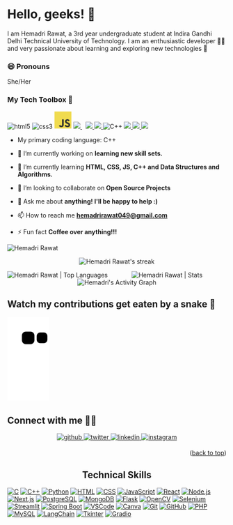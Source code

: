 # Hello, geeks! 👋
I am Hemadri Rawat, a 3rd year undergraduate student at Indira Gandhi Delhi Technical University of Technology. I am an enthusiastic developer 👩‍💻 and very passionate about learning and exploring new technologies 🚀

### 😄 Pronouns
She/Her

### My Tech Toolbox 🧰 

<p align="left">
<img src="https://upload.wikimedia.org/wikipedia/commons/thumb/6/61/HTML5_logo_and_wordmark.svg/512px-HTML5_logo_and_wordmark.svg.png" alt="html5" height="40"/> 
<img src="https://upload.wikimedia.org/wikipedia/commons/thumb/d/d5/CSS3_logo_and_wordmark.svg/1200px-CSS3_logo_and_wordmark.svg.png" alt="css3" height="40"/> 
<img src="https://raw.githubusercontent.com/devicons/devicon/master/icons/javascript/javascript-original.svg" alt="javascript" height="40"/>
<a href="https://nodejs.org" target="_blank"> <img src="https://nodejs.org/static/images/logo.svg" height="48" /> </a> &nbsp;
<a href="https://reactjs.org/" target="_blank"> <img src="https://img.icons8.com/color/48/000000/react-native.png"/> </a>
<a href="https://getbootstrap.com" target="_blank"> <img src="https://img.icons8.com/color/48/000000/bootstrap.png"/> </a> 
<img src="https://i.pinimg.com/originals/99/f8/87/99f887833c475448723d3c9ac16c179b.png" alt="C++" width="40" height="40"/> 
<a href="https://www.python.org" target="_blank"> <img src="https://img.icons8.com/color/48/000000/python.png"/> </a> 
<a href="https://www.mysql.com/" target="_blank"> <img src="https://img.icons8.com/fluent/50/000000/mysql-logo.png"/> </a> 
<a href="https://www.php.net/" target="_blank"> <img src="https://img.icons8.com/dusk/64/000000/php-logo.png"/> </a>  
</p>

* My primary coding language: C++
- 🔭 I’m currently working on **learning new skill sets.**

- 🌱 I’m currently learning **HTML, CSS, JS, C++ and Data Structures and Algorithms.**

- 👯 I’m looking to collaborate on **Open Source Projects**

- 💬 Ask me about **anything! I'll be happy to help :)**

- 📫 How to reach me **hemadrirawat049@gmail.com**

- ⚡ Fun fact **Coffee over anything!!!**
  
<p align="left"> <img src="https://komarev.com/ghpvc/?username=Hemadri049" alt="Hemadri Rawat" /> </p>
<p align="center">
    <img title="🔥 Get streak stats for your profile at git.io/streak-stats" alt="Hemadri Rawat's streak" src="https://github-readme-streak-stats.herokuapp.com/?user=Hemadri049&theme=black-ice&hide_border=true&stroke=0000&background=060A0CD0"/>
</p>

<p><img align="left" src="https://github-readme-stats.vercel.app/api/top-langs?username=Hemadri049&show_icons=true&theme=gotham" alt="Hemadri Rawat | Top Languages" /></p>

<p align="center">
    <img src="https://github-readme-stats.vercel.app/api?username=Hemadri049&show_icons=true&theme=gotham" alt="Hemadri Rawat | Stats" />
    <img alt="Hemadri's Activity Graph" src="https://activity-graph.herokuapp.com/graph?username=Hemadri049&bg_color=0D1117&color=5BCDEC&line=5BCDEC&point=FFFFFF&hide_border=true" />
</p>

## Watch my contributions get eaten by a snake 🐍
![snake gif](https://github.com/AartiKushwaha/AartiKushwaha/blob/output/github-contribution-grid-snake.svg)

## Connect with me 👩‍💻  
<div align="center">
<a href="https://github.com/Hemadri049" target="_blank">
<img src="https://img.shields.io/badge/github-%2324292e.svg?&style=for-the-badge&logo=github&logoColor=white" alt=github style="margin-bottom: 5px;" />
</a>
<a href="https://twitter.com/Hemadri_002" target="_blank">
<img src="https://img.shields.io/badge/twitter-%2300acee.svg?&style=for-the-badge&logo=twitter&logoColor=white" alt=twitter style="margin-bottom: 5px;" />
</a>
<a href="https://www.linkedin.com/in/hemadri-rawat/" target="_blank">
<img src="https://img.shields.io/badge/linkedin-%231E77B5.svg?&style=for-the-badge&logo=linkedin&logoColor=white" alt=linkedin style="margin-bottom: 5px;" />
</a>
<a href="https://www.instagram.com/_hemadri_/" target="_blank">
<img src="https://img.shields.io/badge/instagram-%23000000.svg?&style=for-the-badge&logo=instagram&logoColor=white" alt=instagram style="margin-bottom: 5px;" />
</a>
<p align="right">(<a href="https://github.com/Hemadri049">back to top</a>)</p>

## Technical Skills
<p align="left">
<a href="https://en.wikipedia.org/wiki/C_(programming_language)" target="_blank"><img src="https://img.icons8.com/color/48/000000/c-programming.png" alt="C" height="40"/></a>
<a href="https://en.wikipedia.org/wiki/C%2B%2B" target="_blank"><img src="https://img.icons8.com/color/48/000000/c-plus-plus-logo.png" alt="C++" height="40"/></a>
<a href="https://www.python.org/" target="_blank"><img src="https://img.icons8.com/color/48/000000/python.png" alt="Python" height="40"/></a>
<a href="https://developer.mozilla.org/en-US/docs/Web/HTML" target="_blank"><img src="https://img.icons8.com/color/48/000000/html-5.png" alt="HTML" height="40"/></a>
<a href="https://developer.mozilla.org/en-US/docs/Web/CSS" target="_blank"><img src="https://img.icons8.com/color/48/000000/css3.png" alt="CSS" height="40"/></a>
<a href="https://www.javascript.com/" target="_blank"><img src="https://img.icons8.com/color/48/000000/javascript.png" alt="JavaScript" height="40"/></a>
<a href="https://reactjs.org/" target="_blank"><img src="https://img.icons8.com/color/48/000000/react-native.png" alt="React" height="40"/></a>
<a href="https://nodejs.org/en/" target="_blank"><img src="https://img.icons8.com/color/48/000000/nodejs.png" alt="Node.js" height="40"/></a>
<a href="https://nextjs.org/" target="_blank"><img src="https://img.icons8.com/color/48/000000/nextjs.png" alt="Next.js" height="40"/></a>
<a href="https://www.postgresql.org/" target="_blank"><img src="https://img.icons8.com/color/48/000000/postgresql.png" alt="PostgreSQL" height="40"/></a>
<a href="https://www.mongodb.com/" target="_blank"><img src="https://img.icons8.com/color/48/000000/mongodb.png" alt="MongoDB" height="40"/></a>
<a href="https://flask.palletsprojects.com/" target="_blank"><img src="https://img.icons8.com/color/48/000000/flask.png" alt="Flask" height="40"/></a>
<a href="https://opencv.org/" target="_blank"><img src="https://img.icons8.com/color/48/000000/opencv.png" alt="OpenCV" height="40"/></a>
<a href="https://www.selenium.dev/" target="_blank"><img src="https://img.icons8.com/color/48/000000/selenium.png" alt="Selenium" height="40"/></a>
<a href="https://streamlit.io/" target="_blank"><img src="https://img.icons8.com/color/48/000000/streamlit.png" alt="Streamlit" height="40"/></a>
<a href="https://spring.io/projects/spring-boot" target="_blank"><img src="https://img.icons8.com/color/48/000000/spring-logo.png" alt="Spring Boot" height="40"/></a>
<a href="https://code.visualstudio.com/" target="_blank"><img src="https://img.icons8.com/color/48/000000/visual-studio-code-2019.png" alt="VSCode" height="40"/></a>
<a href="https://www.figma.com/" target="_blank

"><img src="https://img.icons8.com/color/48/000000/figma.png" alt="Figma" height="40"/></a>
<a href="https://www.canva.com/" target="_blank"><img src="https://img.icons8.com/color/48/000000/canva.png" alt="Canva" height="40"/></a>
<a href="https://git-scm.com/" target="_blank"><img src="https://img.icons8.com/color/48/000000/git.png" alt="Git" height="40"/></a>
<a href="https://github.com/" target="_blank"><img src="https://img.icons8.com/color/48/000000/github--v1.png" alt="GitHub" height="40"/></a>
<a href="https://www.php.net/" target="_blank"><img src="https://img.icons8.com/color/48/000000/php.png" alt="PHP" height="40"/></a>
<a href="https://www.mysql.com/" target="_blank"><img src="https://img.icons8.com/color/48/000000/mysql-logo.png" alt="MySQL" height="40"/></a>
<a href="https://www.langchain.com/" target="_blank"><img src="https://img.icons8.com/color/48/000000/langchain.png" alt="LangChain" height="40"/></a>
<a href="https://wiki.python.org/moin/TkInter" target="_blank"><img src="https://img.icons8.com/color/48/000000/tkinter.png" alt="Tkinter" height="40"/></a>
<a href="https://gradio.app/" target="_blank"><img src="https://img.icons8.com/color/48/000000/gradio.png" alt="Gradio" height="40"/></a>
</p>


